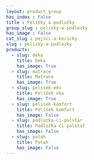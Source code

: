 ```yaml
---
layout: product_group
has_index : False
title : Pelíšky a podložky
group_slug : pelisky-a-podlozky
has_image : False
cat_slug : pejsci-a-kocicky
slug : pelisky-a-podlozky
products:
  - slug: deka
    title: Deka
    has_image: True
  - slug: matrace
    title: Matrace
    has_image: True
  - slug: pelisek-eko
    title: Pelíšek eko
    has_image: True
  - slug: pelisek-komfort
    title: Pelíšek komfort
    has_image: False
  - slug: podlozka-ci-polstar
    title: Podložka či polštář
    has_image: False
  - slug: potah
    title: Potah
    has_image: False
---
```


